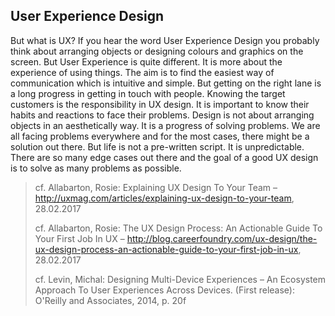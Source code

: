## User Experience Design

But what is UX? If you hear the word User Experience Design you probably think about arranging objects or designing colours and graphics on the screen. But User Experience is quite different. It is more about the experience of using things. The aim is to find the easiest way of communication which is intuitive and simple. But getting on the right lane is a long progress in getting in touch with people. Knowing the target customers is the responsibility in UX design. It is important to know their habits and reactions to face their problems. Design is not about arranging objects in an aesthetically way. It is a progress of solving problems. We are all facing problems everywhere and for the most cases, there might be a solution out there. But life is not a pre-written script. It is unpredictable. There are so many edge cases out there and the goal of a good UX design is to solve as many problems as possible.
> cf. Allabarton, Rosie: Explaining UX Design To Your Team – http://uxmag.com/articles/explaining-ux-design-to-your-team,  28.02.2017
>
> cf. Allabarton, Rosie: The UX Design Process: An Actionable Guide To Your First Job In UX – http://blog.careerfoundry.com/ux-design/the-ux-design-process-an-actionable-guide-to-your-first-job-in-ux, 28.02.2017
>
> cf. Levin, Michal: Designing Multi-Device Experiences – An Ecosystem Approach To User Experiences Across Devices. (First release): O'Reilly and Associates, 2014, p. 20f